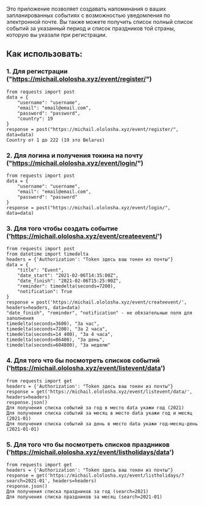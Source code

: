Это приложение позволяет создавать напоминания о ваших запланированных событиях с возможностью уведомления по 
электронной почте. Вы также можете получить список полный список событий за указанный период и список праздников 
той страны, которую вы указали при регистрации.

## Как использовать: 

### 1. Для регистрации ("https://michail.ololosha.xyz/event/register/")
~~~
from requests import post
data = {
    "username": "username",
    "email": "email@email.com",
    "password": "password",
    "country": 19
}
response = post("https://michail.ololosha.xyz/event/register/", data=data)
Сountry от 1 до 222 (19 это Belarus)
~~~
### 2. Для логина и получения токина на почту ("https://michail.ololosha.xyz/event/login/")
~~~
from requests import post
data = {
    "username": "username",
    "email": "email@email.com",
    "password": "password"
}
response = post("https://michail.ololosha.xyz/event/login/", data=data)
~~~
### 3. Для того чтобы создать  событие ('https://michail.ololosha.xyz/event/createevent/')
~~~
from requests import post
from datetime import timedelta
headers = {'Authorization': "Token здесь ваш токен из почты"}
data = {
    "title": "Event",
    "date_start": "2021-02-06T14:35:00Z",
    "date_finish": "2021-02-06T15:25:00Z",
    "reminder": timedelta(seconds=7200),
    "notification": True
}
response = post('https://michail.ololosha.xyz/event/createevent/', headers=headers, data=data)
"date_finish", "reminder", "notification" - не обязательные поля для заполнения
timedelta(seconds=3600), "За час",
timedelta(seconds=7200), "За 2 часа",
timedelta(seconds=14 400), "За 4 часа",
timedelta(seconds=86400), "За день",
timedelta(seconds=604800), "За неделю"
~~~
### 4. Для того что бы посмотреть списков событий ('https://michail.ololosha.xyz/event/listevent/data')
~~~
from requests import get
headers = {'Authorization': "Token здесь ваш токен из почты"}
response = get('https://michail.ololosha.xyz/event/listevent/data/', headers=headers)
response.json()
Для получения списка событий за год в место data укажи год (2021)
Для получения списка событий за месяц в место data укажи год и месяц (2021-01)
Для получения списка событий за день в место data укажи год-месяц-день (2021-01-01)
~~~
### 5. Для того что бы посмотреть списков праздников ('https://michail.ololosha.xyz/event/listholidays/data')
~~~
from requests import get
headers = {'Authorization': "Token здесь ваш токен из почты"}
response = get('https://michail.ololosha.xyz/event/listholidays/?search=2021-01', headers=headers)
response.json()
Для получения списка праздников за год (search=2021)
Для получения списка праздников за месяц (search=2021-01)
~~~

